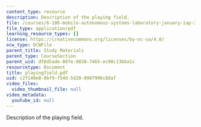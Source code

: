 ```yaml
---
content_type: resource
description: Description of the playing field.
file: /courses/6-186-mobile-autonomous-systems-laboratory-january-iap-2005/c2f140e88bf9f54d5d200987906c8daf_playingfield.pdf
file_type: application/pdf
learning_resource_types: []
license: https://creativecommons.org/licenses/by-nc-sa/4.0/
ocw_type: OCWFile
parent_title: Study Materials
parent_type: CourseSection
parent_uid: df8d5ade-86fe-8828-7465-ec98c13bba1c
resourcetype: Document
title: playingfield.pdf
uid: c2f140e8-8bf9-f54d-5d20-0987906c8daf
video_files:
  video_thumbnail_file: null
video_metadata:
  youtube_id: null
---
```

Description of the playing field.